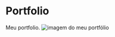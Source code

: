 # Portfolio
Meu portfolio.
<img src="https://media.discordapp.net/attachments/1068324942686457946/1265787174469636096/projeto.png?ex=66a2c7ab&is=66a1762b&hm=1efd71eb5c57b365a9db57667d4d6bac69aa585a3be28f6e12e1a18a63d4b08b&=&format=webp&quality=lossless&width=714&height=342" alt="imagem do meu portfólio">
